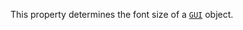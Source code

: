 This property determines the font size of a [`GUI`](https://create.roblox.com/docs/reference/engine/classes/TextBox) object.